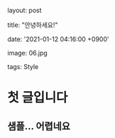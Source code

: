 layout:	post

title:	"안녕하세요!"

date:	'2021-01-12 04:16:00 +0900'

image:	06.jpg

tags:	Style



# 첫 글입니다

## 샘플... 어렵네요

